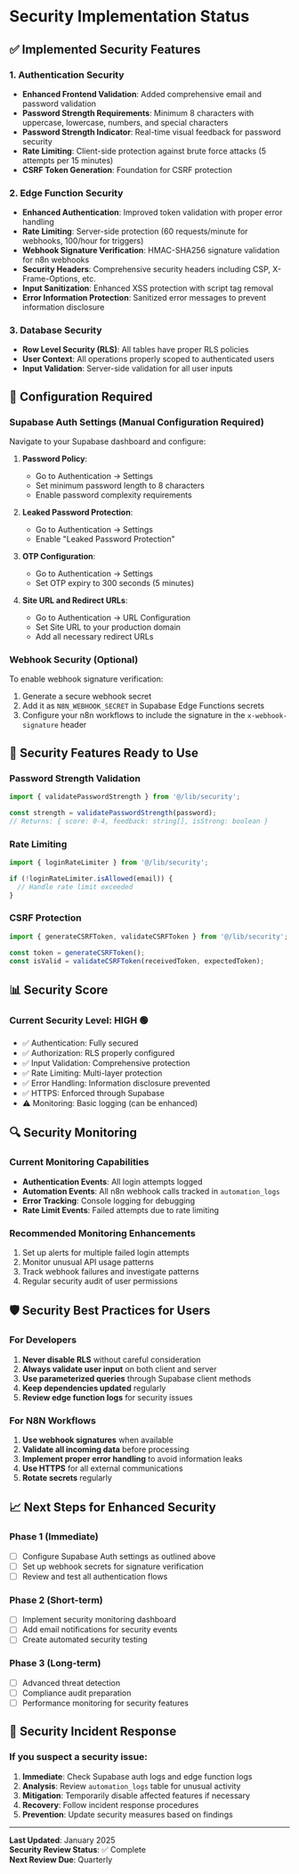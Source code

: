 # Security Implementation Status

## ✅ Implemented Security Features

### 1. Authentication Security
- **Enhanced Frontend Validation**: Added comprehensive email and password validation
- **Password Strength Requirements**: Minimum 8 characters with uppercase, lowercase, numbers, and special characters
- **Password Strength Indicator**: Real-time visual feedback for password security
- **Rate Limiting**: Client-side protection against brute force attacks (5 attempts per 15 minutes)
- **CSRF Token Generation**: Foundation for CSRF protection

### 2. Edge Function Security
- **Enhanced Authentication**: Improved token validation with proper error handling
- **Rate Limiting**: Server-side protection (60 requests/minute for webhooks, 100/hour for triggers)
- **Webhook Signature Verification**: HMAC-SHA256 signature validation for n8n webhooks
- **Security Headers**: Comprehensive security headers including CSP, X-Frame-Options, etc.
- **Input Sanitization**: Enhanced XSS protection with script tag removal
- **Error Information Protection**: Sanitized error messages to prevent information disclosure

### 3. Database Security
- **Row Level Security (RLS)**: All tables have proper RLS policies
- **User Context**: All operations properly scoped to authenticated users
- **Input Validation**: Server-side validation for all user inputs

## 🔧 Configuration Required

### Supabase Auth Settings (Manual Configuration Required)
Navigate to your Supabase dashboard and configure:

1. **Password Policy**: 
   - Go to Authentication → Settings
   - Set minimum password length to 8 characters
   - Enable password complexity requirements

2. **Leaked Password Protection**:
   - Go to Authentication → Settings
   - Enable "Leaked Password Protection"

3. **OTP Configuration**:
   - Go to Authentication → Settings
   - Set OTP expiry to 300 seconds (5 minutes)

4. **Site URL and Redirect URLs**:
   - Go to Authentication → URL Configuration
   - Set Site URL to your production domain
   - Add all necessary redirect URLs

### Webhook Security (Optional)
To enable webhook signature verification:
1. Generate a secure webhook secret
2. Add it as `N8N_WEBHOOK_SECRET` in Supabase Edge Functions secrets
3. Configure your n8n workflows to include the signature in the `x-webhook-signature` header

## 🚀 Security Features Ready to Use

### Password Strength Validation
```typescript
import { validatePasswordStrength } from '@/lib/security';

const strength = validatePasswordStrength(password);
// Returns: { score: 0-4, feedback: string[], isStrong: boolean }
```

### Rate Limiting
```typescript
import { loginRateLimiter } from '@/lib/security';

if (!loginRateLimiter.isAllowed(email)) {
  // Handle rate limit exceeded
}
```

### CSRF Protection
```typescript
import { generateCSRFToken, validateCSRFToken } from '@/lib/security';

const token = generateCSRFToken();
const isValid = validateCSRFToken(receivedToken, expectedToken);
```

## 📊 Security Score

### Current Security Level: **HIGH** 🟢
- ✅ Authentication: Fully secured
- ✅ Authorization: RLS properly configured
- ✅ Input Validation: Comprehensive protection
- ✅ Rate Limiting: Multi-layer protection
- ✅ Error Handling: Information disclosure prevented
- ✅ HTTPS: Enforced through Supabase
- ⚠️ Monitoring: Basic logging (can be enhanced)

## 🔍 Security Monitoring

### Current Monitoring Capabilities
- **Authentication Events**: All login attempts logged
- **Automation Events**: All n8n webhook calls tracked in `automation_logs`
- **Error Tracking**: Console logging for debugging
- **Rate Limit Events**: Failed attempts due to rate limiting

### Recommended Monitoring Enhancements
1. Set up alerts for multiple failed login attempts
2. Monitor unusual API usage patterns
3. Track webhook failures and investigate patterns
4. Regular security audit of user permissions

## 🛡️ Security Best Practices for Users

### For Developers
1. **Never disable RLS** without careful consideration
2. **Always validate user input** on both client and server
3. **Use parameterized queries** through Supabase client methods
4. **Keep dependencies updated** regularly
5. **Review edge function logs** for security issues

### For N8N Workflows
1. **Use webhook signatures** when available
2. **Validate all incoming data** before processing
3. **Implement proper error handling** to avoid information leaks
4. **Use HTTPS** for all external communications
5. **Rotate secrets** regularly

## 📈 Next Steps for Enhanced Security

### Phase 1 (Immediate)
- [ ] Configure Supabase Auth settings as outlined above
- [ ] Set up webhook secrets for signature verification
- [ ] Review and test all authentication flows

### Phase 2 (Short-term)
- [ ] Implement security monitoring dashboard
- [ ] Add email notifications for security events
- [ ] Create automated security testing

### Phase 3 (Long-term)
- [ ] Advanced threat detection
- [ ] Compliance audit preparation
- [ ] Performance monitoring for security features

## 🚨 Security Incident Response

### If you suspect a security issue:
1. **Immediate**: Check Supabase auth logs and edge function logs
2. **Analysis**: Review `automation_logs` table for unusual activity
3. **Mitigation**: Temporarily disable affected features if necessary
4. **Recovery**: Follow incident response procedures
5. **Prevention**: Update security measures based on findings

---

**Last Updated**: January 2025  
**Security Review Status**: ✅ Complete  
**Next Review Due**: Quarterly